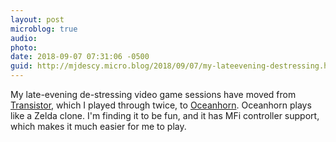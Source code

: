 ```yaml
---
layout: post
microblog: true
audio: 
photo: 
date: 2018-09-07 07:31:06 -0500
guid: http://mjdescy.micro.blog/2018/09/07/my-lateevening-destressing.html
---
```

My late-evening de-stressing video game sessions have moved from [Transistor](https://www.supergiantgames.com/games/transistor/), which I played through twice, to [Oceanhorn](https://itunes.apple.com/is/app/oceanhorn/id708196645?mt=8). Oceanhorn plays like a Zelda clone. I'm finding it to be fun, and it has MFi controller support, which makes it much easier for me to play. 
